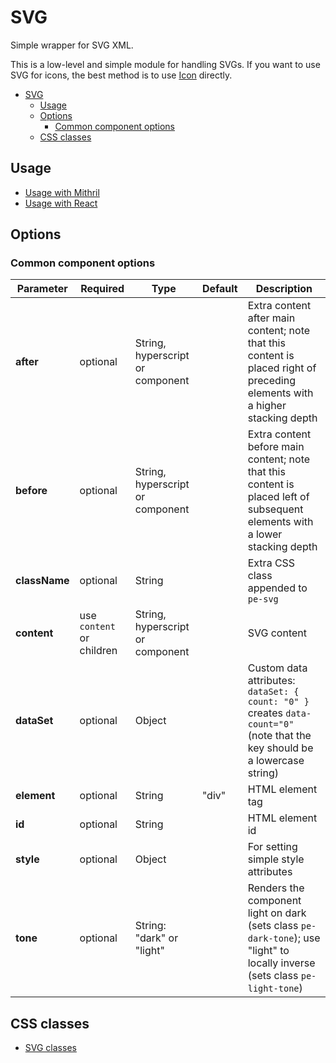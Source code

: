 # SVG

Simple wrapper for SVG XML.

This is a low-level and simple module for handling SVGs. If you want to use SVG for icons, the best method is to use [Icon](icon.md) directly.

<!-- MarkdownTOC autolink="true" autoanchor="true" bracket="round" levels="1,2,3" -->

- [SVG](#svg)
  - [Usage](#usage)
  - [Options](#options)
    - [Common component options](#common-component-options)
  - [CSS classes](#css-classes)

<!-- /MarkdownTOC -->


<a id="usage"></a>
## Usage

* [Usage with Mithril](mithril/svg.md)
* [Usage with React](react/svg.md)



<a id="options"></a>
## Options


<a id="common-component-options"></a>
### Common component options

| **Parameter** |  **Required** | **Type** | **Default** | **Description** |
| ------------- | -------------- | -------- | ----------- | --------------- |
| **after**     | optional       | String, hyperscript or component | | Extra content after main content; note that this content is placed right of preceding elements with a higher stacking depth |
| **before**    | optional       | String, hyperscript or component | | Extra content before main content; note that this content is placed left of subsequent elements with a lower stacking depth |
| **className** | optional       | String   |       | Extra CSS class appended to `pe-svg` |
| **content**   | use `content` or children | String, hyperscript or component |  | SVG content |
| **dataSet** | optional | Object |  | Custom data attributes: `dataSet: { count: "0" }` creates `data-count="0"` (note that the key should be a lowercase string) |
| **element**   | optional       | String   | "div" | HTML element tag |
| **id**        | optional       | String   |       | HTML element id |
| **style**     | optional       | Object   |       | For setting simple style attributes |
| **tone**      | optional       | String: "dark" or "light" |  | Renders the component light on dark (sets class `pe-dark-tone`); use "light" to locally inverse (sets class `pe-light-tone`) |



<a id="css-classes"></a>
## CSS classes

* [SVG classes](../../packages/polythene-css-classes/svg.js)
